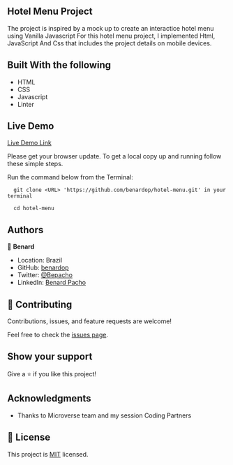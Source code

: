  ## Hotel Menu Project 

The project is inspired by a mock up to create an interactice hotel menu using Vanilla Javascript
For this hotel menu project, I implemented Html, JavaScript And Css that includes the project details on mobile devices.

 
## Built With the following

- HTML
- CSS
- Javascript
- Linter

## Live Demo
[Live Demo Link](https://benardop.github.io/hotel-menu/)


Please get your browser update.
To get a local copy up and running follow these simple steps.

Run the command below from the Terminal:

      git clone <URL> 'https://github.com/benardop/hotel-menu.git' in your terminal

	  cd hotel-menu


## Authors

👤 **Benard**

- Location: Brazil
- GitHub: [benardop](https://github.com/benardop/)
- Twitter: [@Bepacho](https://twitter.com/Bepacho)
- LinkedIn: [Benard Pacho](https://www.linkedin.com/in/ochieng-benard-8264b815/)

## 🤝 Contributing

Contributions, issues, and feature requests are welcome!

Feel free to check the [issues page](https://github.com/benardop/professional-portfolio/issues).

## Show your support

Give a ⭐ if you like this project!

## Acknowledgments

- Thanks to Microverse team and my session Coding Partners

## 📝 License

This project is [MIT](./MIT.md) licensed.
